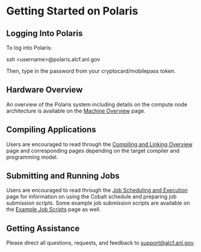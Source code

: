 # Getting Started on Polaris

## Logging Into Polaris

To log into Polaris:

ssh <username\>@polaris.alcf.anl.gov

Then, type in the password from your cryptocard/mobilepass token.


## Hardware Overview

An overview of the Polaris system including details on the compute node architecture is available on the [Machine Overview](./hardware-overview/machine-overview.md) page.

## Compiling Applications

Users are encouraged to read through the [Compiling and Linking Overview](./compiling-and-linking/compiling-and-linking-overview.md) page and corresponding pages depending on the target compiler and programming model.

## Submitting and Running Jobs

Users are encouraged to read through the [Job Scheduling and Execution](./queueing-and-running-jobs/job-and-queue-scheduling.md) page for information on using the Cobalt schedule and preparing job submission scripts. Some example job submission scripts are available on the [Example Job Scripts](./queueing-and-running-jobs/example-job-scripts.md) page as well.

## Getting Assistance

Please direct all questions, requests, and feedback to [support@alcf.anl.gov](mailto:support@alcf.anl.gov).
